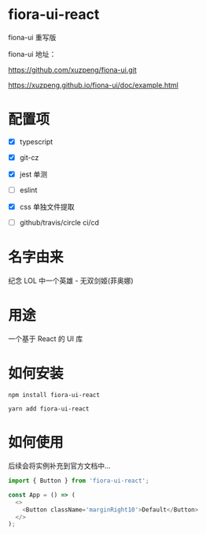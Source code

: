 # fiora-ui-react

fiona-ui 重写版

fiona-ui 地址：

https://github.com/xuzpeng/fiona-ui.git

https://xuzpeng.github.io/fiona-ui/doc/example.html

# 配置项

* [x] typescript

* [x] git-cz

* [x] jest 单测

* [ ] eslint

* [x] css 单独文件提取

* [ ] github/travis/circle ci/cd


# 名字由来

纪念 LOL 中一个英雄 - 无双剑姬(菲奥娜)

# 用途

一个基于 React 的 UI 库

# 如何安装

```npm install fiora-ui-react```

```yarn add fiora-ui-react```

# 如何使用

后续会将实例补充到官方文档中...

```typescript jsx
import { Button } from 'fiora-ui-react';

const App = () => (
  <>
    <Button className='marginRight10'>Default</Button>
  </>
);
```


